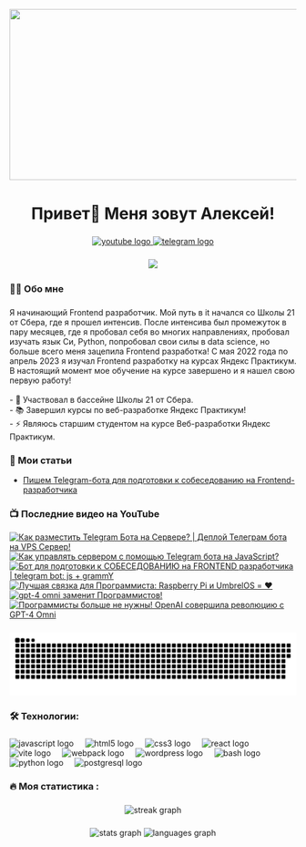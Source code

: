 <br clear="both">

<div align="center">
  <img height="300" width="600" src="https://user-images.githubusercontent.com/74038190/225813708-98b745f2-7d22-48cf-9150-083f1b00d6c9.gif"  />
</div>

###

<h1 align="center">Привет👋 Меня зовут Алексей!</h1>

###

<div align="center">
  <a href="https://www.youtube.com/@tehno.maniak" target="_blank">
    <img src="https://img.shields.io/static/v1?message=Youtube&logo=youtube&label=&color=FF0000&logoColor=white&labelColor=&style=for-the-badge" height="25" alt="youtube logo"  />
  </a>
  <a href="https://t.me/tehnomaniak07" target="_blank">
    <img src="https://img.shields.io/static/v1?message=Telegram&logo=telegram&label=&color=2CA5E0&logoColor=white&labelColor=&style=for-the-badge" height="25" alt="telegram logo"  />
  </a>
</div>

###

<div align="center">
  <img src="https://visitor-badge.laobi.icu/badge?page_id=filimonovalexey.filimonovalexey&"  />
</div>

###

<h3 align="left">👩‍💻  Обо мне</h3>

###

<p align="left">Я начинающий Frontend разработчик. Мой путь в it начался со Школы 21 от Сбера, где я прошел интенсив. После интенсива был промежуток в пару месяцев, где я пробовал себя во многих направлениях, пробовал изучать язык Си, Python, попробовал свои силы в data science, но больше всего меня зацепила Frontend разработка! С мая 2022 года по апрель 2023 я изучал Frontend разработку на курсах Яндекс Практикум. В настоящий момент мое обучение на курсе завершено и я нашел свою первую работу!<br><br>- 🔭 Участвовал в бассейне Школы 21 от Сбера.<br>- 📚 Завершил курсы по веб-разработке Яндекс Практикум!<br>- ⚡ Являюсь старшим студентом на курсе Веб-разработки Яндекс Практикум.</p>

###
<h3 align="left">📕 Мои статьи</h3>

- [Пишем Telegram-бота для подготовки к собеседованию на Frontend-разработчика](https://proglib.io/p/pishem-telegram-bota-dlya-podgotovki-k-sobesedovaniyu-na-frontend-razrabotchika-2024-05-29)

###

<h3 align="left">📺 Последние видео на YouTube</h3>

<!-- BEGIN YOUTUBE-CARDS -->
[![Как разместить Telegram Бота на Сервере? | Деплой Телеграм бота на VPS Сервер!](https://ytcards.demolab.com/?id=vPqAYdjkm4o&title=%D0%9A%D0%B0%D0%BA+%D1%80%D0%B0%D0%B7%D0%BC%D0%B5%D1%81%D1%82%D0%B8%D1%82%D1%8C+Telegram+%D0%91%D0%BE%D1%82%D0%B0+%D0%BD%D0%B0+%D0%A1%D0%B5%D1%80%D0%B2%D0%B5%D1%80%D0%B5%3F+%7C+%D0%94%D0%B5%D0%BF%D0%BB%D0%BE%D0%B9+%D0%A2%D0%B5%D0%BB%D0%B5%D0%B3%D1%80%D0%B0%D0%BC+%D0%B1%D0%BE%D1%82%D0%B0+%D0%BD%D0%B0+VPS+%D0%A1%D0%B5%D1%80%D0%B2%D0%B5%D1%80%21&lang=en&timestamp=1719043230&background_color=%230d1117&title_color=%23ffffff&stats_color=%23dedede&max_title_lines=1&width=250&border_radius=5 "Как разместить Telegram Бота на Сервере? | Деплой Телеграм бота на VPS Сервер!")](https://www.youtube.com/watch?v=vPqAYdjkm4o)
[![Как управлять сервером с помощью Telegram бота на JavaScript?](https://ytcards.demolab.com/?id=Mu7h2maLMUc&title=%D0%9A%D0%B0%D0%BA+%D1%83%D0%BF%D1%80%D0%B0%D0%B2%D0%BB%D1%8F%D1%82%D1%8C+%D1%81%D0%B5%D1%80%D0%B2%D0%B5%D1%80%D0%BE%D0%BC+%D1%81+%D0%BF%D0%BE%D0%BC%D0%BE%D1%89%D1%8C%D1%8E+Telegram+%D0%B1%D0%BE%D1%82%D0%B0+%D0%BD%D0%B0+JavaScript%3F&lang=en&timestamp=1717836994&background_color=%230d1117&title_color=%23ffffff&stats_color=%23dedede&max_title_lines=1&width=250&border_radius=5 "Как управлять сервером с помощью Telegram бота на JavaScript?")](https://www.youtube.com/watch?v=Mu7h2maLMUc)
[![Бот для подготовки к СОБЕСЕДОВАНИЮ на FRONTEND разработчика | telegram bot: js + grammY](https://ytcards.demolab.com/?id=fzgzOgq5_ho&title=%D0%91%D0%BE%D1%82+%D0%B4%D0%BB%D1%8F+%D0%BF%D0%BE%D0%B4%D0%B3%D0%BE%D1%82%D0%BE%D0%B2%D0%BA%D0%B8+%D0%BA+%D0%A1%D0%9E%D0%91%D0%95%D0%A1%D0%95%D0%94%D0%9E%D0%92%D0%90%D0%9D%D0%98%D0%AE+%D0%BD%D0%B0+FRONTEND+%D1%80%D0%B0%D0%B7%D1%80%D0%B0%D0%B1%D0%BE%D1%82%D1%87%D0%B8%D0%BA%D0%B0+%7C+telegram+bot%3A+js+%2B+grammY&lang=en&timestamp=1716627603&background_color=%230d1117&title_color=%23ffffff&stats_color=%23dedede&max_title_lines=1&width=250&border_radius=5 "Бот для подготовки к СОБЕСЕДОВАНИЮ на FRONTEND разработчика | telegram bot: js + grammY")](https://www.youtube.com/watch?v=fzgzOgq5_ho)
[![Лучшая связка для Программиста: Raspberry Pi и UmbrelOS = ❤️](https://ytcards.demolab.com/?id=F949at7HLSs&title=%D0%9B%D1%83%D1%87%D1%88%D0%B0%D1%8F+%D1%81%D0%B2%D1%8F%D0%B7%D0%BA%D0%B0+%D0%B4%D0%BB%D1%8F+%D0%9F%D1%80%D0%BE%D0%B3%D1%80%D0%B0%D0%BC%D0%BC%D0%B8%D1%81%D1%82%D0%B0%3A+Raspberry+Pi+%D0%B8+UmbrelOS+%3D+%E2%9D%A4%EF%B8%8F&lang=en&timestamp=1715684416&background_color=%230d1117&title_color=%23ffffff&stats_color=%23dedede&max_title_lines=1&width=250&border_radius=5 "Лучшая связка для Программиста: Raspberry Pi и UmbrelOS = ❤️")](https://www.youtube.com/watch?v=F949at7HLSs)
[![gpt-4 omni заменит Программистов!](https://ytcards.demolab.com/?id=JcVHyDS1uRs&title=gpt-4+omni+%D0%B7%D0%B0%D0%BC%D0%B5%D0%BD%D0%B8%D1%82+%D0%9F%D1%80%D0%BE%D0%B3%D1%80%D0%B0%D0%BC%D0%BC%D0%B8%D1%81%D1%82%D0%BE%D0%B2%21&lang=en&timestamp=1715654536&background_color=%230d1117&title_color=%23ffffff&stats_color=%23dedede&max_title_lines=1&width=250&border_radius=5 "gpt-4 omni заменит Программистов!")](https://www.youtube.com/watch?v=JcVHyDS1uRs)
[![Программисты больше не нужны! OpenAI совершила революцию с GPT-4 Omni](https://ytcards.demolab.com/?id=emgh--XYhVQ&title=%D0%9F%D1%80%D0%BE%D0%B3%D1%80%D0%B0%D0%BC%D0%BC%D0%B8%D1%81%D1%82%D1%8B+%D0%B1%D0%BE%D0%BB%D1%8C%D1%88%D0%B5+%D0%BD%D0%B5+%D0%BD%D1%83%D0%B6%D0%BD%D1%8B%21+OpenAI+%D1%81%D0%BE%D0%B2%D0%B5%D1%80%D1%88%D0%B8%D0%BB%D0%B0+%D1%80%D0%B5%D0%B2%D0%BE%D0%BB%D1%8E%D1%86%D0%B8%D1%8E+%D1%81+GPT-4+Omni&lang=en&timestamp=1715654369&background_color=%230d1117&title_color=%23ffffff&stats_color=%23dedede&max_title_lines=1&width=250&border_radius=5 "Программисты больше не нужны! OpenAI совершила революцию с GPT-4 Omni")](https://www.youtube.com/watch?v=emgh--XYhVQ)
<!-- END YOUTUBE-CARDS -->

###

<p align="center">
 <img width="600" src="assets/github-snake.svg" alt="snake"/>
</p>

###

<h3 align="left">🛠 Технологии:</h3>

###

<div align="left">
  <img src="https://cdn.jsdelivr.net/gh/devicons/devicon/icons/javascript/javascript-original.svg" height="40" alt="javascript logo"  />
  <img width="12" />
  <img src="https://cdn.jsdelivr.net/gh/devicons/devicon/icons/html5/html5-original.svg" height="40" alt="html5 logo"  />
  <img width="12" />
  <img src="https://cdn.jsdelivr.net/gh/devicons/devicon/icons/css3/css3-original.svg" height="40" alt="css3 logo"  />
  <img width="12" />
  <img src="https://cdn.jsdelivr.net/gh/devicons/devicon/icons/react/react-original.svg" height="40" alt="react logo"  />
  <img width="12" />
  <img src="https://skillicons.dev/icons?i=vite" height="40" alt="vite logo"  />
  <img width="12" />
  <img src="https://cdn.simpleicons.org/webpack/8DD6F9" height="40" alt="webpack logo"  />
  <img width="12" />
  <img src="https://skillicons.dev/icons?i=wordpress" height="40" alt="wordpress logo"  />
  <img width="12" />
  <img src="https://cdn.simpleicons.org/gnubash/4EAA25" height="40" alt="bash logo"  />
  <img width="12" />
  <img src="https://skillicons.dev/icons?i=py" height="40" alt="python logo"  />
  <img width="12" />
  <img src="https://skillicons.dev/icons?i=postgres" height="40" alt="postgresql logo"  />
</div>

###

<h3 align="left">🔥   Моя статистика :</h3>

###

<div align="center">
  <img src="https://streak-stats.demolab.com?user=filimonovalexey&locale=en&mode=daily&theme=dark&hide_border=false&border_radius=5&order=3" height="220" alt="streak graph"  />
</div>

###

<div align="center">
  <img src="https://github-readme-stats.vercel.app/api?username=filimonovalexey&hide_title=false&hide_rank=false&show_icons=true&include_all_commits=true&count_private=true&disable_animations=false&theme=dracula&locale=en&hide_border=false&order=1" height="150" alt="stats graph"  />
  <img src="https://github-readme-stats.vercel.app/api/top-langs?username=filimonovalexey&locale=en&hide_title=false&layout=compact&card_width=320&langs_count=5&theme=dracula&hide_border=false&order=2" height="150" alt="languages graph"  />
</div>

###